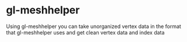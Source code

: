 gl-meshhelper
=============

Using gl-meshhelper you can take unorganized vertex data in the format that gl-meshhelper uses and get clean vertex data and index data
